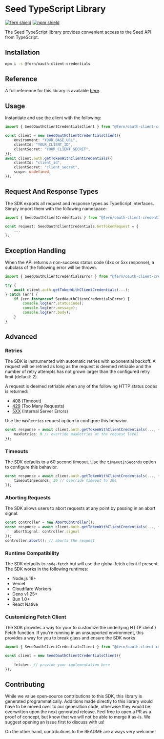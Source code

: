# Seed TypeScript Library

[![fern shield](https://img.shields.io/badge/%F0%9F%8C%BF-Built%20with%20Fern-brightgreen)](https://buildwithfern.com?utm_source=github&utm_medium=github&utm_campaign=readme&utm_source=Seed%2FTypeScript)
[![npm shield](https://img.shields.io/npm/v/@fern/oauth-client-credentials)](https://www.npmjs.com/package/@fern/oauth-client-credentials)

The Seed TypeScript library provides convenient access to the Seed API from TypeScript.

## Installation

```sh
npm i -s @fern/oauth-client-credentials
```

## Reference

A full reference for this library is available [here](./reference.md).

## Usage

Instantiate and use the client with the following:

```typescript
import { SeedOauthClientCredentialsClient } from "@fern/oauth-client-credentials";

const client = new SeedOauthClientCredentialsClient({
    environment: "YOUR_BASE_URL",
    clientId: "YOUR_CLIENT_ID",
    clientSecret: "YOUR_CLIENT_SECRET",
});
await client.auth.getTokenWithClientCredentials({
    clientId: "client_id",
    clientSecret: "client_secret",
    scope: undefined,
});
```

## Request And Response Types

The SDK exports all request and response types as TypeScript interfaces. Simply import them with the
following namespace:

```typescript
import { SeedOauthClientCredentials } from "@fern/oauth-client-credentials";

const request: SeedOauthClientCredentials.GetTokenRequest = {
    ...
};
```

## Exception Handling

When the API returns a non-success status code (4xx or 5xx response), a subclass of the following error
will be thrown.

```typescript
import { SeedOauthClientCredentialsError } from "@fern/oauth-client-credentials";

try {
    await client.auth.getTokenWithClientCredentials(...);
} catch (err) {
    if (err instanceof SeedOauthClientCredentialsError) {
        console.log(err.statusCode);
        console.log(err.message);
        console.log(err.body);
    }
}
```

## Advanced

### Retries

The SDK is instrumented with automatic retries with exponential backoff. A request will be retried as long
as the request is deemed retriable and the number of retry attempts has not grown larger than the configured
retry limit (default: 2).

A request is deemed retriable when any of the following HTTP status codes is returned:

-   [408](https://developer.mozilla.org/en-US/docs/Web/HTTP/Status/408) (Timeout)
-   [429](https://developer.mozilla.org/en-US/docs/Web/HTTP/Status/429) (Too Many Requests)
-   [5XX](https://developer.mozilla.org/en-US/docs/Web/HTTP/Status/500) (Internal Server Errors)

Use the `maxRetries` request option to configure this behavior.

```typescript
const response = await client.auth.getTokenWithClientCredentials(..., {
    maxRetries: 0 // override maxRetries at the request level
});
```

### Timeouts

The SDK defaults to a 60 second timeout. Use the `timeoutInSeconds` option to configure this behavior.

```typescript
const response = await client.auth.getTokenWithClientCredentials(..., {
    timeoutInSeconds: 30 // override timeout to 30s
});
```

### Aborting Requests

The SDK allows users to abort requests at any point by passing in an abort signal.

```typescript
const controller = new AbortController();
const response = await client.auth.getTokenWithClientCredentials(..., {
    abortSignal: controller.signal
});
controller.abort(); // aborts the request
```

### Runtime Compatibility

The SDK defaults to `node-fetch` but will use the global fetch client if present. The SDK works in the following
runtimes:

-   Node.js 18+
-   Vercel
-   Cloudflare Workers
-   Deno v1.25+
-   Bun 1.0+
-   React Native

### Customizing Fetch Client

The SDK provides a way for your to customize the underlying HTTP client / Fetch function. If you're running in an
unsupported environment, this provides a way for you to break glass and ensure the SDK works.

```typescript
import { SeedOauthClientCredentialsClient } from "@fern/oauth-client-credentials";

const client = new SeedOauthClientCredentialsClient({
    ...
    fetcher: // provide your implementation here
});
```

## Contributing

While we value open-source contributions to this SDK, this library is generated programmatically.
Additions made directly to this library would have to be moved over to our generation code,
otherwise they would be overwritten upon the next generated release. Feel free to open a PR as
a proof of concept, but know that we will not be able to merge it as-is. We suggest opening
an issue first to discuss with us!

On the other hand, contributions to the README are always very welcome!
